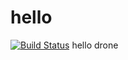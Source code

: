 # hello
[![Build Status](http://34.219.163.59/api/badges/bihicheng/hello/status.svg)](http://34.219.163.59/bihicheng/hello)
hello drone
